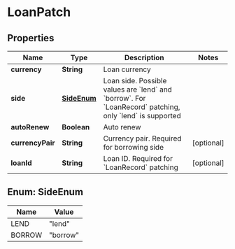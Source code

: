 
# LoanPatch

## Properties
Name | Type | Description | Notes
------------ | ------------- | ------------- | -------------
**currency** | **String** | Loan currency | 
**side** | [**SideEnum**](#SideEnum) | Loan side. Possible values are &#x60;lend&#x60; and &#x60;borrow&#x60;. For &#x60;LoanRecord&#x60; patching, only &#x60;lend&#x60; is supported | 
**autoRenew** | **Boolean** | Auto renew | 
**currencyPair** | **String** | Currency pair. Required for borrowing side |  [optional]
**loanId** | **String** | Loan ID. Required for &#x60;LoanRecord&#x60; patching |  [optional]


<a name="SideEnum"></a>
## Enum: SideEnum
Name | Value
---- | -----
LEND | &quot;lend&quot;
BORROW | &quot;borrow&quot;



